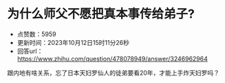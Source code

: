 # 为什么师父不愿把真本事传给弟子?
- 点赞数：5959
- 更新时间：2023年10月12日15时11分26秒
- 回答url：https://www.zhihu.com/question/478078949/answer/3246962964
<body>
 <p data-pid="hJzEi0_4">跟内地有啥关系，忘了日本天妇罗仙人的徒弟要看20年，才能上手炸天妇罗吗？</p>
</body>